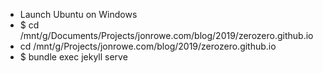 - Launch Ubuntu on Windows
- $ cd /mnt/g/Documents/Projects/jonrowe.com/blog/2019/zerozero.github.io
- cd /mnt/g/Projects/jonrowe.com/blog/2019/zerozero.github.io
- $ bundle exec jekyll serve
